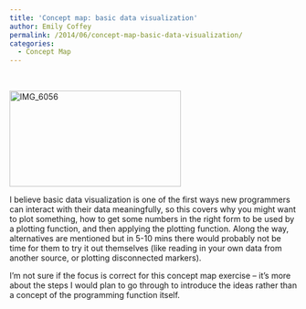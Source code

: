 ```yaml
---
title: 'Concept map: basic data visualization'
author: Emily Coffey
permalink: /2014/06/concept-map-basic-data-visualization/
categories:
  - Concept Map
---
```

&nbsp;

[<img class="alignnone size-medium wp-image-7831" alt="IMG_6056" src="http://teaching.software-carpentry.org/wp-content/uploads/2014/06/IMG_6056-300x168.jpg" width="300" height="168" />][1]

I believe basic data visualization is one of the first ways new programmers can interact with their data meaningfully, so this covers why you might want to plot something, how to get some numbers in the right form to be used by a plotting function, and then applying the plotting function. Along the way, alternatives are mentioned but in 5-10 mins there would probably not be time for them to try it out themselves (like reading in your own data from another source, or plotting disconnected markers).

I&#8217;m not sure if the focus is correct for this concept map exercise &#8211; it&#8217;s more about the steps I would plan to go through to introduce the ideas rather than a concept of the programming function itself.

 [1]: http://teaching.software-carpentry.org/wp-content/uploads/2014/06/IMG_6056.jpg

